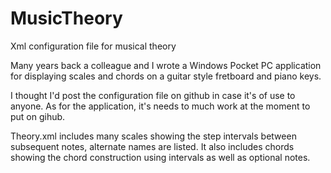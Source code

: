 # MusicTheory
Xml configuration file for musical theory

Many years back a colleague and I wrote a Windows Pocket PC application for displaying scales and chords on a guitar style fretboard and piano keys.

I thought I'd post the configuration file on github in case it's of use to anyone. As for the application, it's needs to much work at the moment to put on gihub.

Theory.xml includes many scales showing the step intervals between subsequent notes, alternate names are listed. It also includes chords showing the chord construction using intervals as well as optional notes.